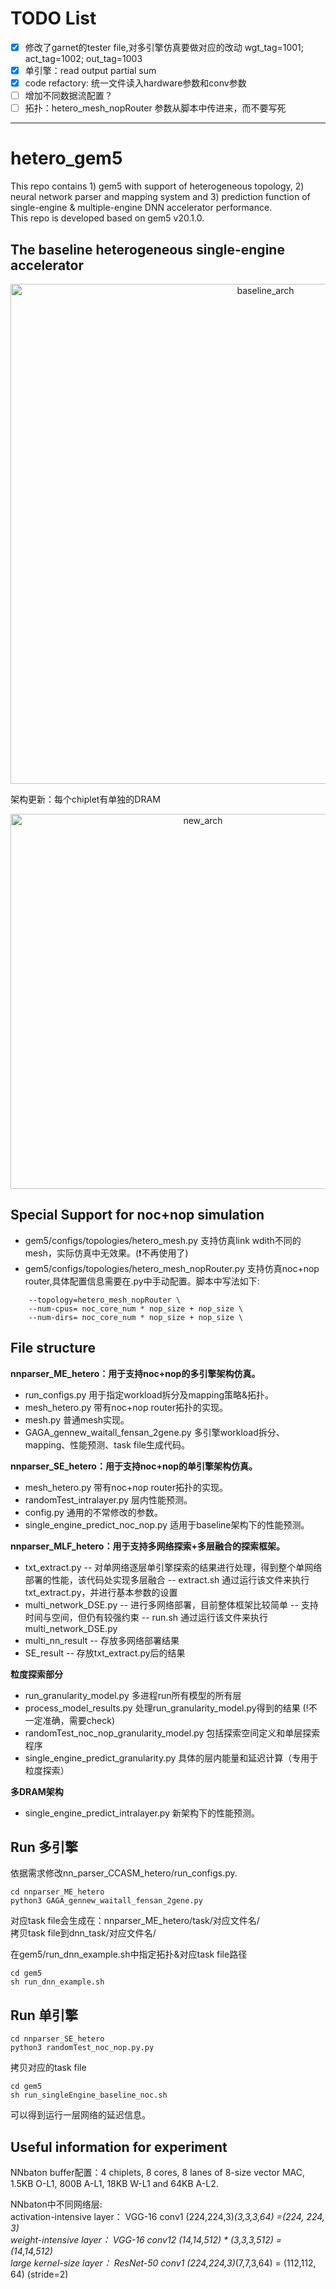# TODO List
- [x] 修改了garnet的tester file,对多引擎仿真要做对应的改动 
  wgt_tag=1001; act_tag=1002; out_tag=1003  
- [x] 单引擎：read output partial sum
- [x] code refactory: 统一文件读入hardware参数和conv参数 
- [ ] 增加不同数据流配置？
- [ ] 拓扑：hetero_mesh_nopRouter 参数从脚本中传进来，而不要写死
---
# hetero_gem5

This repo contains 1) gem5 with support of heterogeneous topology, 2) neural network parser and mapping system and 3) prediction function of single-engine & multiple-engine DNN accelerator performance.  
This repo is developed based on gem5 v20.1.0.

## The baseline heterogeneous single-engine accelerator
<div align=center>
<img src="https://github.com/fanfancy/hetero_gem5/blob/main/img/baseline_noc_nop.png" width="800" alt="baseline_arch"/><br/>
</div>

架构更新：每个chiplet有单独的DRAM
<div align=center>
<img src="https://github.com/fanfancy/hetero_gem5/blob/main/img/chiplet.png" width="600" alt="new_arch"/><br/>
</div>

## Special Support for noc+nop simulation
- gem5/configs/topologies/hetero_mesh.py 支持仿真link wdith不同的mesh，实际仿真中无效果。(:exclamation:不再使用了)
- gem5/configs/topologies/hetero_mesh_nopRouter.py 支持仿真noc+nop router,具体配置信息需要在.py中手动配置。脚本中写法如下:
```
	--topology=hetero_mesh_nopRouter \
	--num-cpus= noc_core_num * nop_size + nop_size \
	--num-dirs= noc_core_num * nop_size + nop_size \
```

## File structure
**nnparser_ME_hetero：用于支持noc+nop的多引擎架构仿真。**
- run_configs.py 用于指定workload拆分及mapping策略&拓扑。
- mesh_hetero.py 带有noc+nop router拓扑的实现。
- mesh.py 普通mesh实现。
- GAGA_gennew_waitall_fensan_2gene.py 多引擎workload拆分、mapping、性能预测、task file生成代码。

**nnparser_SE_hetero：用于支持noc+nop的单引擎架构仿真。**
- mesh_hetero.py 带有noc+nop router拓扑的实现。
- randomTest_intralayer.py 层内性能预测。
- config.py 通用的不常修改的参数。
- single_engine_predict_noc_nop.py 适用于baseline架构下的性能预测。

**nnparser_MLF_hetero：用于支持多网络探索+多层融合的探索框架。**
- txt_extract.py 
  -- 对单网络逐层单引擎探索的结果进行处理，得到整个单网络部署的性能，该代码处实现多层融合
  -- extract.sh 通过运行该文件来执行txt_extract.py，并进行基本参数的设置
- multi_network_DSE.py
  -- 进行多网络部署，目前整体框架比较简单
  -- 支持时间与空间，但仍有较强约束
  -- run.sh 通过运行该文件来执行multi_network_DSE.py
- multi_nn_result
  -- 存放多网络部署结果
- SE_result
  -- 存放txt_extract.py后的结果

**粒度探索部分**
- run_granularity_model.py 多进程run所有模型的所有层
- process_model_results.py 处理run_granularity_model.py得到的结果 (!不一定准确，需要check)
- randomTest_noc_nop_granularity_model.py 包括探索空间定义和单层探索程序
- single_engine_predict_granularity.py 具体的层内能量和延迟计算（专用于粒度探索）

**多DRAM架构**
- single_engine_predict_intralayer.py 新架构下的性能预测。

## Run 多引擎
依据需求修改nn_parser_CCASM_hetero/run_configs.py.
```
cd nnparser_ME_hetero
python3 GAGA_gennew_waitall_fensan_2gene.py
```
对应task file会生成在：nnparser_ME_hetero/task/对应文件名/  
拷贝task file到dnn_task/对应文件名/

在gem5/run_dnn_example.sh中指定拓扑&对应task file路径
```
cd gem5
sh run_dnn_example.sh
```

## Run 单引擎
```
cd nnparser_SE_hetero
python3 randomTest_noc_nop.py.py
```
拷贝对应的task file
```
cd gem5
sh run_singleEngine_baseline_noc.sh
```
可以得到运行一层网络的延迟信息。

## Useful information for experiment
NNbaton buffer配置：4 chiplets, 8 cores, 8 lanes of 8-size vector MAC, 1.5KB O-L1, 800B A-L1, 18KB W-L1 and 64KB A-L2.

NNbaton中不同网络层:  
activation-intensive layer： VGG-16 conv1 (224,224,3)*(3,3,3,64) =(224, 224, 3)  
weight-intensive layer： VGG-16 conv12 (14,14,512) * (3,3,3,512) = (14,14,512)   
large kernel-size layer： ResNet-50 conv1 (224,224,3)*(7,7,3,64) = (112,112, 64) (stride=2)  
